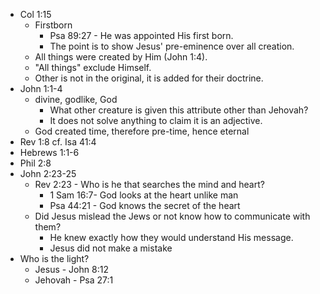 - Col 1:15
	- Firstborn
		- Psa 89:27 - He was appointed His first born.
		- The point is to show Jesus' pre-eminence over all creation.
	- All things were created by Him (John 1:4).
	- "All things" exclude Himself.
	- Other is not in the original, it is added for their doctrine.
- John 1:1-4
	- divine, godlike, God
		- What other creature is given this attribute other than Jehovah?
		- It does not solve anything to claim it is an adjective.
	- God created time, therefore pre-time, hence eternal
- Rev 1:8 cf. Isa 41:4
- Hebrews 1:1-6
- Phil 2:8
- John 2:23-25
	- Rev 2:23 - Who is he that searches the mind and heart?
		- 1 Sam 16:7- God looks at the heart unlike man
		- Psa 44:21 - God knows the secret of the heart
	- Did Jesus mislead the Jews or not know how to communicate with them?
		- He knew exactly how they would understand His message.
		- Jesus did not make a mistake
- Who is the light?
	- Jesus - John 8:12
	- Jehovah - Psa 27:1
 

